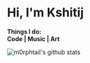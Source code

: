 # Hi, I'm Kshitij

**Things I do:** <br>
**Code | Music | Art**

![m0rphtail's github stats](https://github-readme-stats.vercel.app/api?username=m0rphtail&hide_border=true)
